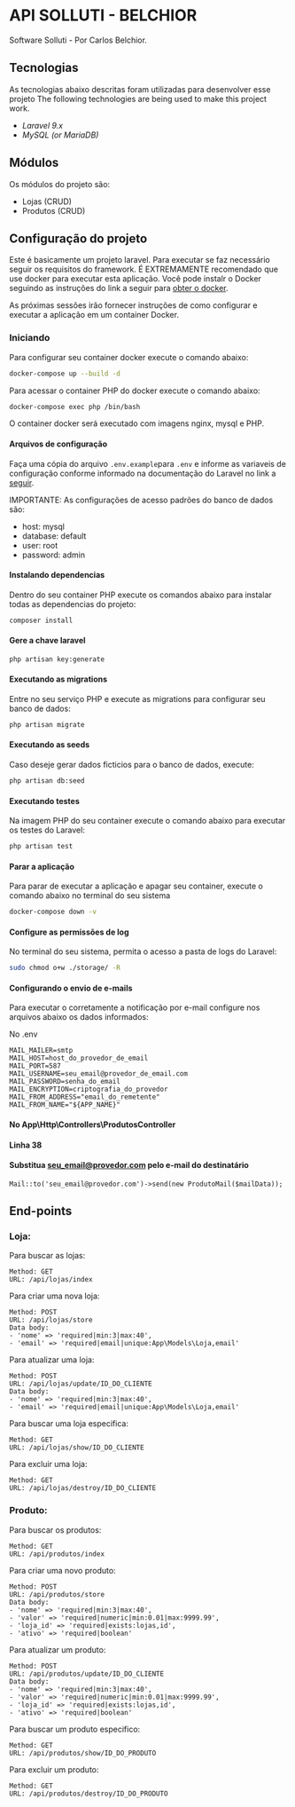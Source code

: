 # API SOLLUTI - BELCHIOR
Software Solluti - Por Carlos Belchior.

## Tecnologias
As tecnologias abaixo descritas foram utilizadas para desenvolver esse projeto
The following technologies are being used to make this project work.

- *Laravel 9.x*
- *MySQL (or MariaDB)*

## Módulos
Os módulos do projeto são:
- Lojas (CRUD)
- Produtos (CRUD)

## Configuração do projeto
Este é basicamente um projeto laravel. Para executar se faz necessário seguir os requisitos do framework. É EXTREMAMENTE recomendado que use docker para executar esta aplicação. Você pode instalr o Docker seguindo as instruções do link a seguir para [obter o docker](https://docs.docker.com/engine/install/).

As próximas sessões irão fornecer instruções de como configurar e executar a aplicação em um container Docker.

### Iniciando
Para configurar seu container docker execute o comando abaixo:

```bash
docker-compose up --build -d
```

Para acessar o container PHP do docker execute o comando abaixo:
```bash
docker-compose exec php /bin/bash
```

O container docker será executado com imagens nginx, mysql e PHP.

#### Arquivos de configuração
Faça uma cópia do arquivo `.env.example`para `.env` e informe as variaveis de configuração conforme informado na documentação do Laravel no link a [seguir](https://laravel.com/docs/9.x/configuration).

IMPORTANTE: As configurações de acesso padrões do banco de dados são:
- host: mysql
- database: default
- user: root
- password: admin

#### Instalando dependencias
Dentro do seu container PHP execute os comandos abaixo para instalar todas as dependencias do projeto:
```bash
composer install 
```

#### Gere a chave laravel

```bash
php artisan key:generate 
```

#### Executando as migrations
Entre no seu serviço PHP e execute as migrations para configurar seu banco de dados:

```bash
php artisan migrate
```

#### Executando as seeds
Caso deseje gerar dados ficticios para o banco de dados, execute:

```bash
php artisan db:seed
```

#### Executando testes
Na imagem PHP do seu container execute o comando abaixo para executar os testes do Laravel:

```bash
php artisan test
```

#### Parar a aplicação
Para parar de executar a aplicação e apagar seu container, execute o comando abaixo no terminal do seu sistema

```bash
docker-compose down -v
```

#### Configure as permissões de log
No terminal do seu sistema, permita o acesso a pasta de logs do Laravel:

```bash
sudo chmod o+w ./storage/ -R
```

#### Configurando o envio de e-mails
Para executar o corretamente a notificação por e-mail configure nos arquivos abaixo os dados informados:

No .env
```
MAIL_MAILER=smtp
MAIL_HOST=host_do_provedor_de_email
MAIL_PORT=587
MAIL_USERNAME=seu_email@provedor_de_email.com
MAIL_PASSWORD=senha_do_email
MAIL_ENCRYPTION=criptografia_do_provedor
MAIL_FROM_ADDRESS="email_do_remetente"
MAIL_FROM_NAME="${APP_NAME}"
```

#### No App\Http\Controllers\ProdutosController
#### Linha 38
#### Substitua seu_email@provedor.com pelo e-mail do destinatário 
```
Mail::to('seu_email@provedor.com')->send(new ProdutoMail($mailData));
```

## End-points

### Loja:

Para buscar as lojas:
```
Method: GET
URL: /api/lojas/index
```

Para criar uma nova loja:
```
Method: POST
URL: /api/lojas/store
Data body:
- 'nome' => 'required|min:3|max:40',
- 'email' => 'required|email|unique:App\Models\Loja,email'
```

Para atualizar uma loja:
```
Method: POST
URL: /api/lojas/update/ID_DO_CLIENTE
Data body:
- 'nome' => 'required|min:3|max:40',
- 'email' => 'required|email|unique:App\Models\Loja,email'
```

Para buscar uma loja especifica:
```
Method: GET
URL: /api/lojas/show/ID_DO_CLIENTE
```

Para excluir uma loja:
```
Method: GET
URL: /api/lojas/destroy/ID_DO_CLIENTE
```




### Produto:

Para buscar os produtos:
```
Method: GET
URL: /api/produtos/index
```

Para criar uma novo produto:
```
Method: POST
URL: /api/produtos/store
Data body:
- 'nome' => 'required|min:3|max:40',
- 'valor' => 'required|numeric|min:0.01|max:9999.99',
- 'loja_id' => 'required|exists:lojas,id',
- 'ativo' => 'required|boolean'
```

Para atualizar um produto:
```
Method: POST
URL: /api/produtos/update/ID_DO_CLIENTE
Data body:
- 'nome' => 'required|min:3|max:40',
- 'valor' => 'required|numeric|min:0.01|max:9999.99',
- 'loja_id' => 'required|exists:lojas,id',
- 'ativo' => 'required|boolean'
```

Para buscar um produto especifico:
```
Method: GET
URL: /api/produtos/show/ID_DO_PRODUTO
```

Para excluir um produto:
```
Method: GET
URL: /api/produtos/destroy/ID_DO_PRODUTO
```
